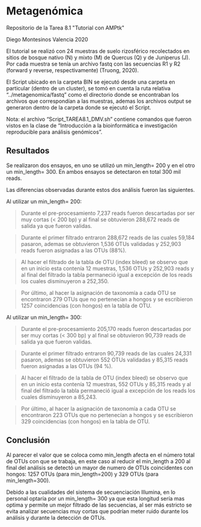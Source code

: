 # Metagenómica
Repositorio de la Tarea 8.1 "Tutorial con AMPtk"

Diego Montesinos Valencia 2020

El tutorial se realizó con 24 muestras de suelo rizosférico recolectados en sitios de bosque nativo (N) y mixto (M) de Quercus (Q) y de Juniperus (J). Por cada muestra se tenía un archivo fastq con las secuencias R1 y R2 (forward y reverse, respectivamente) (Truong, 2020).

El Script ubicado en la carpeta BIN se ejecutó desde una carpeta en particular (dentro de un cluster), se tomó en cuenta la ruta relativa “../metagenomica/fastq” como el directorio donde se encontraban los archivos que correspondían a las muestras, ademas los archivos output se generaron dentro de la carpeta donde se ejecutó el Script.

Nota: el archivo “Script_TAREA8.1_DMV.sh” contiene comandos que fueron vistos en la clase de “Introducción a la bioinformática e investigación reproducible para análisis genómicos”.

## Resultados

Se realizaron dos ensayos, en uno se utilizó un min_length= 200 y en el otro un min_length= 300. En ambos ensayos se detectaron en total 300 mil reads.

Las diferencias observadas durante estos dos análisis fueron las siguientes.

Al utilizar un min_length= 200:

> Durante el pre-procesamiento 7,237 reads fueron descartadas por ser muy cortas (< 200 bp) y al final se obtuvieron 288,672 reads de salida ya que fueron validas.
    
> Durante el primer filtrado entraron 288,672 reads de las cuales 59,184 pasaron, ademas se obtuvieron 1,536 OTUs validadas y  252,903 reads fueron asignadas a las OTUs (88%).
    
> Al hacer el filtrado de la tabla de OTU (index bleed) se observo que en un inicio esta contenía 12 muestras, 1,536 OTUs y 252,903 reads y al final del filtrado la tabla permaneció igual a excepción de los reads los cuales disminuyeron a 252,350.
    
> Por último, al hacer la asignación de taxonomía a cada OTU se encontraron 279 OTUs que no pertenecían a hongos y se escribieron 1257 coincidencias (con hongos) en la tabla de OTU.
    
Al utilizar un min_length= 300:

> Durante el pre-procesamiento 205,170 reads fueron descartadas por ser muy cortas (< 300 bp) y al final se obtuvieron 90,739 reads de salida ya que fueron validas. 
    
> Durante el primer filtrado entraron 90,739 reads de las cuales 24,331 pasaron, ademas se obtuvieron 552 OTUs validadas y 85,315 reads fueron asignadas a las OTUs (94 %).
    
> Al hacer el filtrado de la tabla de OTU (index bleed) se observo que en un inicio esta contenía 12 muestras, 552 OTUs y 85,315 reads y al final del filtrado la tabla permaneció igual a excepción de los reads los cuales disminuyeron a 85,243.
    
> Por último, al hacer la asignación de taxonomía a cada OTU se encontraron 223 OTUs que no pertenecían a hongos y se escribieron 329 coincidencias (con hongos) en la tabla de OTU.

## Conclusión 

Al parecer el valor que se coloca como min_length afecta en el número total de OTUs con que se trabaja, en este caso al reducir el min_length a 200 al final del análisis se detectó un mayor de numero de OTUs coincidentes con hongos: 1257 OTUs (para min_length=200) y 329 OTUs (para min_length=300).

Debido a las cualidades del sistema de secuenciación Illumina, en lo personal optaría por un min_length= 300 ya que esta longitud sería mas optima y permite un mejor filtrado de las secuencias, al ser más estricto se evita analizar secuencias muy cortas que podrían meter ruido durante los análisis y durante la detección de OTUs.




